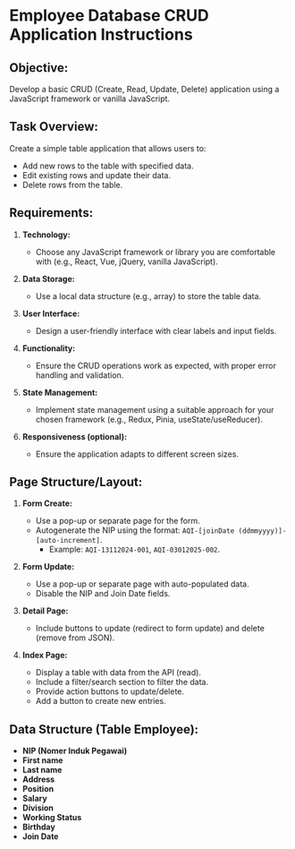 # Employee Database CRUD Application Instructions

## Objective:

Develop a basic CRUD (Create, Read, Update, Delete) application using a JavaScript framework or vanilla JavaScript.

## Task Overview:

Create a simple table application that allows users to:

- Add new rows to the table with specified data.
- Edit existing rows and update their data.
- Delete rows from the table.

## Requirements:

1. **Technology:**

   - Choose any JavaScript framework or library you are comfortable with (e.g., React, Vue, jQuery, vanilla JavaScript).

2. **Data Storage:**

   - Use a local data structure (e.g., array) to store the table data.

3. **User Interface:**

   - Design a user-friendly interface with clear labels and input fields.

4. **Functionality:**

   - Ensure the CRUD operations work as expected, with proper error handling and validation.

5. **State Management:**

   - Implement state management using a suitable approach for your chosen framework (e.g., Redux, Pinia, useState/useReducer).

6. **Responsiveness (optional):**
   - Ensure the application adapts to different screen sizes.

## Page Structure/Layout:

1. **Form Create:**

   - Use a pop-up or separate page for the form.
   - Autogenerate the NIP using the format: `AQI-[joinDate (ddmmyyyy)]-[auto-increment]`.
     - Example: `AQI-13112024-001`, `AQI-03012025-002`.

2. **Form Update:**

   - Use a pop-up or separate page with auto-populated data.
   - Disable the NIP and Join Date fields.

3. **Detail Page:**

   - Include buttons to update (redirect to form update) and delete (remove from JSON).

4. **Index Page:**
   - Display a table with data from the API (read).
   - Include a filter/search section to filter the data.
   - Provide action buttons to update/delete.
   - Add a button to create new entries.

## Data Structure (Table Employee):

- **NIP (Nomer Induk Pegawai)**
- **First name**
- **Last name**
- **Address**
- **Position**
- **Salary**
- **Division**
- **Working Status**
- **Birthday**
- **Join Date**
